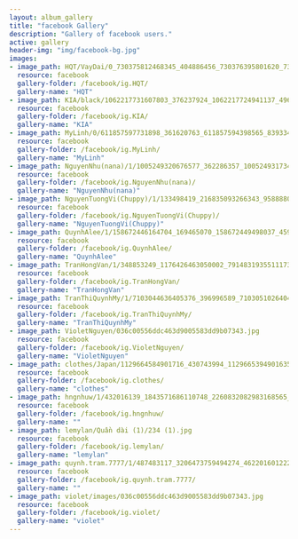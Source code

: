 ```yaml
---
layout: album_gallery
title: "facebook Gallery"
description: "Gallery of facebook users."
active: gallery
header-img: "img/facebook-bg.jpg"
images:
- image_path: HQT/VayDai/0_730375812468345_404886456_730376395801620_7381170623806509889_n.jpg
  resource: facebook
  gallery-folder: /facebook/ig.HQT/
  gallery-name: "HQT"
- image_path: KIA/black/1062217731607803_376237924_1062217724941137_4965962934378949833_n.jpg
  resource: facebook
  gallery-folder: /facebook/ig.KIA/
  gallery-name: "KIA"
- image_path: MyLinh/0/611857597731898_361620763_611857594398565_8393347414291536880_n.jpg
  resource: facebook
  gallery-folder: /facebook/ig.MyLinh/
  gallery-name: "MyLinh"
- image_path: NguyenNhu(nana)/1/1005249320676577_362286357_1005249317343244_2719347205115088550_n.jpg
  resource: facebook
  gallery-folder: /facebook/ig.NguyenNhu(nana)/
  gallery-name: "NguyenNhu(nana)"
- image_path: NguyenTuongVi(Chuppy)/1/133498419_216835093266343_958888057217507947_n.jpg
  resource: facebook
  gallery-folder: /facebook/ig.NguyenTuongVi(Chuppy)/
  gallery-name: "NguyenTuongVi(Chuppy)"
- image_path: QuynhAlee/1/158672446164704_169465070_158672449498037_4593768615840575763_n.jpg
  resource: facebook
  gallery-folder: /facebook/ig.QuynhAlee/
  gallery-name: "QuynhAlee"
- image_path: TranHongVan/1/348853249_1176426463050002_7914831935511173621_n.jpg
  resource: facebook
  gallery-folder: /facebook/ig.TranHongVan/
  gallery-name: "TranHongVan"
- image_path: TranThiQuynhMy/1/7103044636405376_396996589_7103051026404737_1195819587900363968_n.jpg
  resource: facebook
  gallery-folder: /facebook/ig.TranThiQuynhMy/
  gallery-name: "TranThiQuynhMy"
- image_path: VioletNguyen/036c00556ddc463d9005583dd9b07343.jpg
  resource: facebook
  gallery-folder: /facebook/ig.VioletNguyen/
  gallery-name: "VioletNguyen"
- image_path: clothes/Japan/1129664584901716_430743994_1129665394901635_8252488914385102092_n.jpg
  resource: facebook
  gallery-folder: /facebook/ig.clothes/
  gallery-name: "clothes"
- image_path: hngnhuw/1/432016139_1843571686110748_2260832082983168565_n.jpg
  resource: facebook
  gallery-folder: /facebook/ig.hngnhuw/
  gallery-name: ""
- image_path: lemylan/Quần dài (1)/234 (1).jpg
  resource: facebook
  gallery-folder: /facebook/ig.lemylan/
  gallery-name: "lemylan"
- image_path: quynh.tram.7777/1/487483117_3206473759494274_4622016012220350922_n.jpg
  resource: facebook
  gallery-folder: /facebook/ig.quynh.tram.7777/
  gallery-name: ""
- image_path: violet/images/036c00556ddc463d9005583dd9b07343.jpg
  resource: facebook
  gallery-folder: /facebook/ig.violet/
  gallery-name: "violet"
---
```

